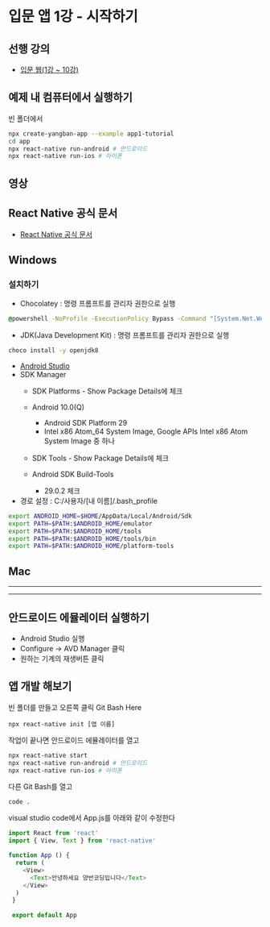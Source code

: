 # 입문 앱 1강 - 시작하기

## 선행 강의
- [입문 웹(1강 ~ 10강)](https://github.com/YangbanCoding/yangban-beginner/blob/main/docs/beginner.MD)

## 예제 내 컴퓨터에서 실행하기
빈 폴더에서
```bash
npx create-yangban-app --example app1-tutorial
cd app
npx react-native run-android # 안드로이드
npx react-native run-ios # 아이폰
```

## 영상

## React Native 공식 문서
 - [React Native 공식 문서](https://reactnative.dev)
 
## Windows

### 설치하기
- Chocolatey : 명령 프롬프트를 관리자 권한으로 실행
```cmd
@powershell -NoProfile -ExecutionPolicy Bypass -Command "[System.Net.WebRequest]::DefaultWebProxy.Credentials = [System.Net.CredentialCache]::DefaultCredentials; iex ((New-Object System.Net.WebClient).DownloadString('https://chocolatey.org/install.ps1'))" && SET PATH="%PATH%;%ALLUSERSPROFILE%\chocolatey\bin"

```
- JDK(Java Development Kit) : 명령 프롬프트를 관리자 권한으로 실행
```bash
choco install -y openjdk8
```
- [Android Studio](https://developer.android.com/studio/index.html)
- SDK Manager
  - SDK Platforms - Show Package Details에 체크
  - Android 10.0(Q)
    - Android SDK Platform 29
    - Intel x86 Atom_64 System Image, Google APIs Intel x86 Atom System Image 중 하나
    
  - SDK Tools - Show Package Details에 체크
  - Android SDK Build-Tools
    - 29.0.2 체크
- 경로 설정 : C:/사용자/[내 이름]/.bash_profile
```bash
export ANDROID_HOME=$HOME/AppData/Local/Android/Sdk
export PATH=$PATH:$ANDROID_HOME/emulator
export PATH=$PATH:$ANDROID_HOME/tools
export PATH=$PATH:$ANDROID_HOME/tools/bin
export PATH=$PATH:$ANDROID_HOME/platform-tools
```

## Mac
----
----

## 안드로이드 에뮬레이터 실행하기
- Android Studio 실행
- Configure -> AVD Manager 클릭
- 원하는 기계의 재생버튼 클릭

## 앱 개발 해보기
빈 폴더를 만들고 오른쪽 클릭 Git Bash Here
```
npx react-native init [앱 이름]
```
작업이 끝나면 안드로이드 에뮬레이터를 열고
```bash
npx react-native start
npx react-native run-android # 안드로이드
npx react-native run-ios # 아이폰
```
다른 Git Bash를 열고
```
code .
```
visual studio code에서 App.js를 아래와 같이 수정한다
```javascript
import React from 'react'
import { View, Text } from 'react-native'

function App () {
  return (
    <View>
      <Text>안녕하세요 양반코딩입니다</Text>
    </View>
  )
 }
 
 export default App
```

